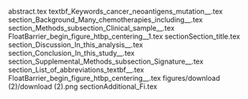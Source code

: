 abstract.tex
textbf_Keywords_cancer_neoantigens_mutation__.tex
section_Background_Many_chemotherapies_including__.tex
section_Methods_subsection_Clinical_sample__.tex
FloatBarrier_begin_figure_htbp_centering__1.tex
sectionSection_title.tex
section_Discussion_In_this_analysis__.tex
section_Conclusion_In_this_study__.tex
section_Supplemental_Methods_subsection_Signature__.tex
section_List_of_abbreviations_textbf__.tex
FloatBarrier_begin_figure_htbp_centering__.tex
figures/download (2)/download (2).png
sectionAdditional_Fi.tex
